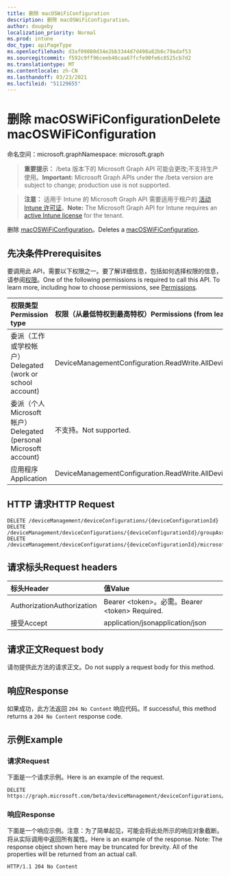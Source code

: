 ```yaml
---
title: 删除 macOSWiFiConfiguration
description: 删除 macOSWiFiConfiguration。
author: dougeby
localization_priority: Normal
ms.prod: intune
doc_type: apiPageType
ms.openlocfilehash: d3af09080d34e2bb3344d7d498a82b6c79adaf53
ms.sourcegitcommit: f592c9ff96ceeb40caa67fcfe90fe6c8525cb7d2
ms.translationtype: MT
ms.contentlocale: zh-CN
ms.lasthandoff: 03/23/2021
ms.locfileid: "51129655"
---
```

# <a name="delete-macoswificonfiguration"></a><span data-ttu-id="60ecb-103">删除 macOSWiFiConfiguration</span><span class="sxs-lookup"><span data-stu-id="60ecb-103">Delete macOSWiFiConfiguration</span></span>

<span data-ttu-id="60ecb-104">命名空间：microsoft.graph</span><span class="sxs-lookup"><span data-stu-id="60ecb-104">Namespace: microsoft.graph</span></span>

> <span data-ttu-id="60ecb-105">**重要提示：** /beta 版本下的 Microsoft Graph API 可能会更改;不支持生产使用。</span><span class="sxs-lookup"><span data-stu-id="60ecb-105">**Important:** Microsoft Graph APIs under the /beta version are subject to change; production use is not supported.</span></span>

> <span data-ttu-id="60ecb-106">**注意：** 适用于 Intune 的 Microsoft Graph API 需要适用于租户的 [活动 Intune 许可证](https://go.microsoft.com/fwlink/?linkid=839381)。</span><span class="sxs-lookup"><span data-stu-id="60ecb-106">**Note:** The Microsoft Graph API for Intune requires an [active Intune license](https://go.microsoft.com/fwlink/?linkid=839381) for the tenant.</span></span>

<span data-ttu-id="60ecb-107">删除 [macOSWiFiConfiguration](../resources/intune-deviceconfig-macoswificonfiguration.md)。</span><span class="sxs-lookup"><span data-stu-id="60ecb-107">Deletes a [macOSWiFiConfiguration](../resources/intune-deviceconfig-macoswificonfiguration.md).</span></span>

## <a name="prerequisites"></a><span data-ttu-id="60ecb-108">先决条件</span><span class="sxs-lookup"><span data-stu-id="60ecb-108">Prerequisites</span></span>
<span data-ttu-id="60ecb-p101">要调用此 API，需要以下权限之一。要了解详细信息，包括如何选择权限的信息，请参阅[权限](/graph/permissions-reference)。</span><span class="sxs-lookup"><span data-stu-id="60ecb-p101">One of the following permissions is required to call this API. To learn more, including how to choose permissions, see [Permissions](/graph/permissions-reference).</span></span>

|<span data-ttu-id="60ecb-111">权限类型</span><span class="sxs-lookup"><span data-stu-id="60ecb-111">Permission type</span></span>|<span data-ttu-id="60ecb-112">权限（从最低特权到最高特权）</span><span class="sxs-lookup"><span data-stu-id="60ecb-112">Permissions (from least to most privileged)</span></span>|
|:---|:---|
|<span data-ttu-id="60ecb-113">委派（工作或学校帐户）</span><span class="sxs-lookup"><span data-stu-id="60ecb-113">Delegated (work or school account)</span></span>|<span data-ttu-id="60ecb-114">DeviceManagementConfiguration.ReadWrite.All</span><span class="sxs-lookup"><span data-stu-id="60ecb-114">DeviceManagementConfiguration.ReadWrite.All</span></span>|
|<span data-ttu-id="60ecb-115">委派（个人 Microsoft 帐户）</span><span class="sxs-lookup"><span data-stu-id="60ecb-115">Delegated (personal Microsoft account)</span></span>|<span data-ttu-id="60ecb-116">不支持。</span><span class="sxs-lookup"><span data-stu-id="60ecb-116">Not supported.</span></span>|
|<span data-ttu-id="60ecb-117">应用程序</span><span class="sxs-lookup"><span data-stu-id="60ecb-117">Application</span></span>|<span data-ttu-id="60ecb-118">DeviceManagementConfiguration.ReadWrite.All</span><span class="sxs-lookup"><span data-stu-id="60ecb-118">DeviceManagementConfiguration.ReadWrite.All</span></span>|

## <a name="http-request"></a><span data-ttu-id="60ecb-119">HTTP 请求</span><span class="sxs-lookup"><span data-stu-id="60ecb-119">HTTP Request</span></span>
<!-- {
  "blockType": "ignored"
}
-->
``` http
DELETE /deviceManagement/deviceConfigurations/{deviceConfigurationId}
DELETE /deviceManagement/deviceConfigurations/{deviceConfigurationId}/groupAssignments/{deviceConfigurationGroupAssignmentId}/deviceConfiguration
DELETE /deviceManagement/deviceConfigurations/{deviceConfigurationId}/microsoft.graph.windowsDomainJoinConfiguration/networkAccessConfigurations/{deviceConfigurationId}
```

## <a name="request-headers"></a><span data-ttu-id="60ecb-120">请求标头</span><span class="sxs-lookup"><span data-stu-id="60ecb-120">Request headers</span></span>
|<span data-ttu-id="60ecb-121">标头</span><span class="sxs-lookup"><span data-stu-id="60ecb-121">Header</span></span>|<span data-ttu-id="60ecb-122">值</span><span class="sxs-lookup"><span data-stu-id="60ecb-122">Value</span></span>|
|:---|:---|
|<span data-ttu-id="60ecb-123">Authorization</span><span class="sxs-lookup"><span data-stu-id="60ecb-123">Authorization</span></span>|<span data-ttu-id="60ecb-124">Bearer &lt;token&gt;。必需。</span><span class="sxs-lookup"><span data-stu-id="60ecb-124">Bearer &lt;token&gt; Required.</span></span>|
|<span data-ttu-id="60ecb-125">接受</span><span class="sxs-lookup"><span data-stu-id="60ecb-125">Accept</span></span>|<span data-ttu-id="60ecb-126">application/json</span><span class="sxs-lookup"><span data-stu-id="60ecb-126">application/json</span></span>|

## <a name="request-body"></a><span data-ttu-id="60ecb-127">请求正文</span><span class="sxs-lookup"><span data-stu-id="60ecb-127">Request body</span></span>
<span data-ttu-id="60ecb-128">请勿提供此方法的请求正文。</span><span class="sxs-lookup"><span data-stu-id="60ecb-128">Do not supply a request body for this method.</span></span>

## <a name="response"></a><span data-ttu-id="60ecb-129">响应</span><span class="sxs-lookup"><span data-stu-id="60ecb-129">Response</span></span>
<span data-ttu-id="60ecb-130">如果成功，此方法返回 `204 No Content` 响应代码。</span><span class="sxs-lookup"><span data-stu-id="60ecb-130">If successful, this method returns a `204 No Content` response code.</span></span>

## <a name="example"></a><span data-ttu-id="60ecb-131">示例</span><span class="sxs-lookup"><span data-stu-id="60ecb-131">Example</span></span>

### <a name="request"></a><span data-ttu-id="60ecb-132">请求</span><span class="sxs-lookup"><span data-stu-id="60ecb-132">Request</span></span>
<span data-ttu-id="60ecb-133">下面是一个请求示例。</span><span class="sxs-lookup"><span data-stu-id="60ecb-133">Here is an example of the request.</span></span>
``` http
DELETE https://graph.microsoft.com/beta/deviceManagement/deviceConfigurations/{deviceConfigurationId}
```

### <a name="response"></a><span data-ttu-id="60ecb-134">响应</span><span class="sxs-lookup"><span data-stu-id="60ecb-134">Response</span></span>
<span data-ttu-id="60ecb-p102">下面是一个响应示例。注意：为了简单起见，可能会将此处所示的响应对象截断。将从实际调用中返回所有属性。</span><span class="sxs-lookup"><span data-stu-id="60ecb-p102">Here is an example of the response. Note: The response object shown here may be truncated for brevity. All of the properties will be returned from an actual call.</span></span>
``` http
HTTP/1.1 204 No Content
```




